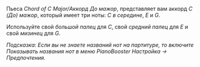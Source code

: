 Пьеса *Chord of C Major/Аккорд До мажор*, представляет вам аккорд
*C (До) мажор*, который имеет три ноты: *C в середине*, *E* и *G*.

Используйте свой *большой палец* для *C*, свой *средний палец* для
*E* и свой *мизинец* для *G*.

*Подсказка:* _Если вы не знаете названий нот на партитуре, то включите
*Показывать названия нот* в меню PianoBooster *Настройка -> Предпочтения*._
